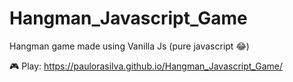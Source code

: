 # Hangman_Javascript_Game
Hangman game made using Vanilla Js (pure javascript :joy:)

 :video_game: Play: https://paulorasilva.github.io/Hangman_Javascript_Game/

